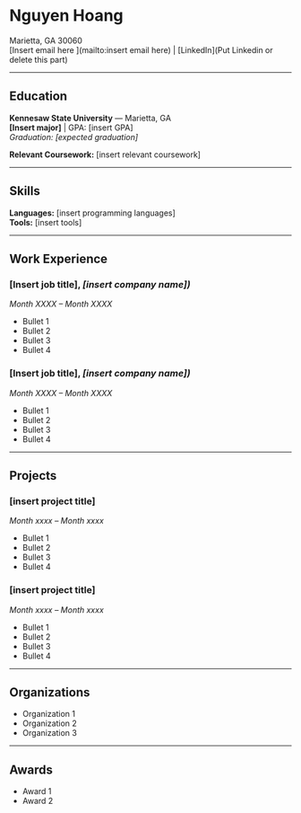 # Nguyen Hoang

Marietta, GA 30060  
[Insert email here ](mailto:insert email here) |  [LinkedIn](Put Linkedin or delete this part)

---

## Education
**Kennesaw State University** — Marietta, GA  
**[Insert major]** | GPA: [insert GPA]  
_Graduation: [expected graduation]_

**Relevant Coursework:** [insert relevant coursework]

---

## Skills
**Languages:** [insert programming languages]  
**Tools:** [insert tools]  

---

## Work Experience

### [Insert job title], _[insert company name])_  
_Month XXXX – Month XXXX_  
- Bullet 1
- Bullet 2
- Bullet 3
- Bullet 4 


### [Insert job title], _[insert company name])_  
_Month XXXX – Month XXXX_  
- Bullet 1
- Bullet 2
- Bullet 3
- Bullet 4 

---
## Projects

### [insert project title]  
_Month xxxx – Month xxxx_  
- Bullet 1
- Bullet 2
- Bullet 3
- Bullet 4

### [insert project title]  
_Month xxxx – Month xxxx_  
- Bullet 1
- Bullet 2
- Bullet 3
- Bullet 4 


---

## Organizations
- Organization 1
- Organization 2
- Organization 3

---

## Awards
- Award 1
- Award 2 
